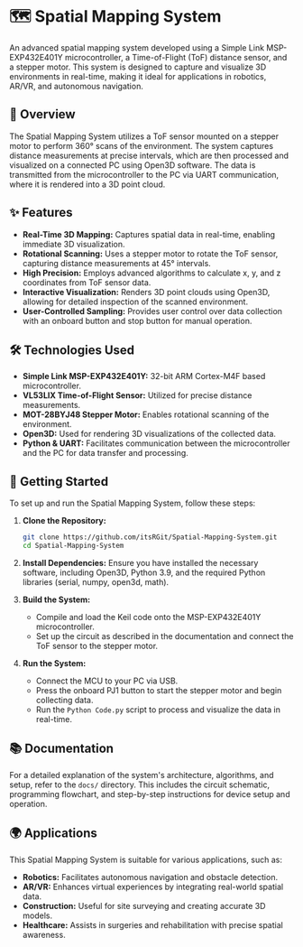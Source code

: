 # 🗺️ Spatial Mapping System

An advanced spatial mapping system developed using a Simple Link MSP-EXP432E401Y microcontroller, a Time-of-Flight (ToF) distance sensor, and a stepper motor. This system is designed to capture and visualize 3D environments in real-time, making it ideal for applications in robotics, AR/VR, and autonomous navigation.

## 🧭 Overview

The Spatial Mapping System utilizes a ToF sensor mounted on a stepper motor to perform 360° scans of the environment. The system captures distance measurements at precise intervals, which are then processed and visualized on a connected PC using Open3D software. The data is transmitted from the microcontroller to the PC via UART communication, where it is rendered into a 3D point cloud.

## ✨ Features

- **Real-Time 3D Mapping:** Captures spatial data in real-time, enabling immediate 3D visualization.
- **Rotational Scanning:** Uses a stepper motor to rotate the ToF sensor, capturing distance measurements at 45° intervals.
- **High Precision:** Employs advanced algorithms to calculate x, y, and z coordinates from ToF sensor data.
- **Interactive Visualization:** Renders 3D point clouds using Open3D, allowing for detailed inspection of the scanned environment.
- **User-Controlled Sampling:** Provides user control over data collection with an onboard button and stop button for manual operation.

## 🛠️ Technologies Used

- **Simple Link MSP-EXP432E401Y:** 32-bit ARM Cortex-M4F based microcontroller.
- **VL53LIX Time-of-Flight Sensor:** Utilized for precise distance measurements.
- **MOT-28BYJ48 Stepper Motor:** Enables rotational scanning of the environment.
- **Open3D:** Used for rendering 3D visualizations of the collected data.
- **Python & UART:** Facilitates communication between the microcontroller and the PC for data transfer and processing.

## 🚀 Getting Started

To set up and run the Spatial Mapping System, follow these steps:

1. **Clone the Repository:**
    ```bash
    git clone https://github.com/itsRGit/Spatial-Mapping-System.git
    cd Spatial-Mapping-System
    ```

2. **Install Dependencies:**
   Ensure you have installed the necessary software, including Open3D, Python 3.9, and the required Python libraries (serial, numpy, open3d, math).

3. **Build the System:**
    - Compile and load the Keil code onto the MSP-EXP432E401Y microcontroller.
    - Set up the circuit as described in the documentation and connect the ToF sensor to the stepper motor.

4. **Run the System:**
    - Connect the MCU to your PC via USB.
    - Press the onboard PJ1 button to start the stepper motor and begin collecting data.
    - Run the `Python Code.py` script to process and visualize the data in real-time.

## 📚 Documentation

For a detailed explanation of the system's architecture, algorithms, and setup, refer to the `docs/` directory. This includes the circuit schematic, programming flowchart, and step-by-step instructions for device setup and operation.

## 🌍 Applications

This Spatial Mapping System is suitable for various applications, such as:
- **Robotics:** Facilitates autonomous navigation and obstacle detection.
- **AR/VR:** Enhances virtual experiences by integrating real-world spatial data.
- **Construction:** Useful for site surveying and creating accurate 3D models.
- **Healthcare:** Assists in surgeries and rehabilitation with precise spatial awareness.
